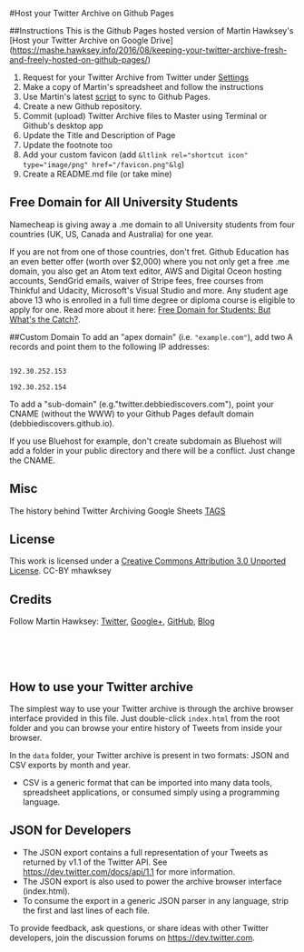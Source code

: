 #Host your Twitter Archive on Github Pages


##Instructions
This is the Github Pages hosted version of Martin Hawksey's [Host your Twitter Archive on Google Drive] (https://mashe.hawksey.info/2016/08/keeping-your-twitter-archive-fresh-and-freely-hosted-on-github-pages/)

1. Request for your Twitter Archive from Twitter under [Settings](https://twitter.com/settings/account#tweet_export)
2. Make a copy of Martin's spreadsheet and follow the instructions
3. Use Martin's latest [script](https://script.google.com/macros/s/AKfycbzbBwpWfqL4VMy9DYmaEaqZucGlXK6yKKEZWFqPzG6o0AKC2OjR/exec) to sync to Github Pages.
4. Create a new Github repository.
5. Commit (upload) Twitter Archive files to Master using Terminal or Github's desktop app
6. Update the Title and Description of Page
7. Update the footnote too
7. Add your custom favicon (add <code>&ltlink rel="shortcut icon" type="image/png" href="/favicon.png"&lg</code>)
8. Create a README.md file (or take mine)


## Free Domain for All University Students
Namecheap is giving away a .me domain to all University students from four countries (UK, US, Canada and Australia) for one year. 

If you are not from one of those countries, don't fret. Github Education has an even better offer (worth over $2,000) where you not only get a free .me domain, you also get an Atom text editor, AWS and Digital Oceon hosting accounts, SendGrid emails, waiver of Stripe fees, free courses from Thinkful and Udacity, Microsoft's Visual Studio and more.  Any student age above 13 who is enrolled in a full time degree or diploma course is eligible to apply for one. Read more about it here: [Free Domain for Students: But What's the Catch?](http://debbiediscovers.com/blog/free-domain-for-students/). 

##Custom Domain
To add an "apex domain" (i.e. <code>"example.com"</code>), add two A records and point them to the following IP addresses:
<pre><code>
192.30.252.153<br>
192.30.252.154
</code></pre>

To add a "sub-domain" (e.g."twitter.debbiediscovers.com"), point your CNAME (without the WWW) to your Github Pages default domain (debbiediscovers.github.io).

If you use Bluehost for example, don't create subdomain as Bluehost will add a folder in your public directory and there will be a conflict. Just change the CNAME.


## Misc 

The history behind Twitter Archiving Google Sheets [TAGS](https://mashe.hawksey.info/2016/05/twitter-archive-google-sheets-tags-just-got-a-bit-easier-with-an-easy-setup/)

## License

This work is licensed under a [Creative Commons Attribution 3.0 Unported License](https://creativecommons.org/licenses/by/3.0/). CC-BY mhawksey


## Credits

Follow Martin Hawksey: [Twitter](https://twitter.com/mhawksey), [Google+](https://plus.google.com/u/0/+MartinHawksey), [GitHub](https://github.com/mhawksey), [Blog](https://mashe.hawksey.info/)


<br>
<br>
<br>

## How to use your Twitter archive

The simplest way to use your Twitter archive is through the archive browser interface provided in this file. Just double-click `index.html` from the root folder and you can browse your entire history of Tweets from inside your browser.

In the `data` folder, your Twitter archive is present in two formats: JSON and CSV exports by month and year.

* CSV is a generic format that can be imported into many data tools, spreadsheet applications, or consumed simply using a programming language.

## JSON for Developers

* The JSON export contains a full representation of your Tweets as returned by v1.1 of the Twitter API. See https://dev.twitter.com/docs/api/1.1 for more information.
* The JSON export is also used to power the archive browser interface (index.html).
* To consume the export in a generic JSON parser in any language, strip the first and last lines of each file.

To provide feedback, ask questions, or share ideas with other Twitter developers, join the discussion forums on https://dev.twitter.com.
